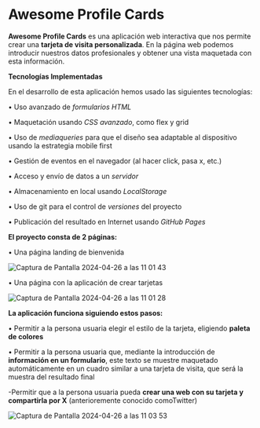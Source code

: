 # Awesome Profile Cards

**Awesome Profile Cards** es una aplicación web interactiva que nos permite crear una **tarjeta de visita personalizada**. En la página web podemos introducir nuestros datos profesionales y obtener una vista maquetada con esta información.

**Tecnologías Implementadas**

En el desarrollo de esta aplicación hemos usado las siguientes tecnologías:

•	Uso avanzado de _formularios HTML_

•	Maquetación usando _CSS avanzado_, como flex y grid

•	Uso de _mediaqueries_ para que el diseño sea adaptable al dispositivo usando la estrategia mobile first

•	Gestión de eventos en el navegador (al hacer click, pasa x, etc.)

•	Acceso y envío de datos a un _servidor_

•	Almacenamiento en local usando _LocalStorage_

•	Uso de git para el control de _versiones_ del proyecto

•	Publicación del resultado en Internet usando _GitHub Pages_

**El proyecto consta de 2 páginas:**

•	Una página landing de bienvenida

![Captura de Pantalla 2024-04-26 a las 11 01 43](https://github.com/elena-alcaraz/project-promo-x-module-2-team-2/assets/156465486/1226d9bc-ddfc-449d-81cf-251cc69db28c)

•	Una página con la aplicación de crear tarjetas

![Captura de Pantalla 2024-04-26 a las 11 01 28](https://github.com/elena-alcaraz/project-promo-x-module-2-team-2/assets/156465486/742f6eb6-6c5b-4e0b-9d72-29233043742b)


**La aplicación funciona siguiendo estos pasos:**

•	Permitir a la persona usuaria elegir el estilo de la tarjeta, eligiendo **paleta de colores**

•	Permitir a la persona usuaria que, mediante la introducción de **información en un formulario**, este texto se muestre maquetado automáticamente en un cuadro similar a una tarjeta de visita, que será la muestra del resultado final

-Permitir que a la persona usuaria pueda **crear una web con su tarjeta y compartirla por X** (anterioremente conocido comoTwitter)

![Captura de Pantalla 2024-04-26 a las 11 03 53](https://github.com/elena-alcaraz/project-promo-x-module-2-team-2/assets/156465486/a5097565-dd8c-436d-a77e-367ff4a7b6c8)



